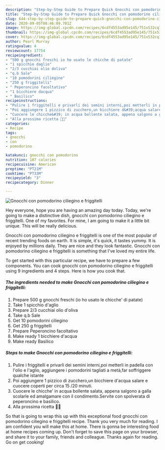 ```yaml
---
description: "Step-by-Step Guide to Prepare Quick Gnocchi con pomodorino ciliegino e friggitelli"
title: "Step-by-Step Guide to Prepare Quick Gnocchi con pomodorino ciliegino e friggitelli"
slug: 644-step-by-step-guide-to-prepare-quick-gnocchi-con-pomodorino-ciliegino-e-friggitelli
date: 2020-09-05T08:46:09.701Z
image: https://img-global.cpcdn.com/recipes/6cdf4553ad95e145/751x532cq70/gnocchi-con-pomodorino-ciliegino-e-friggitelli-recipe-main-photo.jpg
thumbnail: https://img-global.cpcdn.com/recipes/6cdf4553ad95e145/751x532cq70/gnocchi-con-pomodorino-ciliegino-e-friggitelli-recipe-main-photo.jpg
cover: https://img-global.cpcdn.com/recipes/6cdf4553ad95e145/751x532cq70/gnocchi-con-pomodorino-ciliegino-e-friggitelli-recipe-main-photo.jpg
author: Pearl Murray
ratingvalue: 4
reviewcount: 17754
recipeingredient:
- "500 g gnocchi freschi io ho usato le chicche di patate"
- "1 spicchio daglio"
- "2/3 cucchiai olio doliva"
- "q.b Sale"
- "10 pomodorini ciliegino"
- "250 g friggitelli"
- " Peperoncino facoltativo"
- "1 bicchiere dacqua"
- " Basilico"
recipeinstructions:
- "Pulire i friggitelli e privarli dei semini interni,poi metterli in padella con l&#39;olio e l&#39;aglio, aggiungere i pomodorini tagliati a metà,far soffriggere qualche istante"
- "Poi aggiungere 1 pizzico di zucchero,un bicchiere d&#39;acqua salare e cuocere coperti per circa 15 /20 minuti."
- "Cuocere le chicche&#39; in acqua bollente salata, appena salgono a galla scolarle ed amalgamare con il condimento.Servite con spolverata di peperoncino e basilico."
- "Alla prossima ricetta 👩‍🍳"
categories:
- Recipe
tags:
- gnocchi
- con
- pomodorino

katakunci: gnocchi con pomodorino 
nutrition: 187 calories
recipecuisine: American
preptime: "PT21M"
cooktime: "PT33M"
recipeyield: "3"
recipecategory: Dinner

---
```



![Gnocchi con pomodorino ciliegino e friggitelli](https://img-global.cpcdn.com/recipes/6cdf4553ad95e145/751x532cq70/gnocchi-con-pomodorino-ciliegino-e-friggitelli-recipe-main-photo.jpg)

Hey everyone, hope you are having an amazing day today. Today, we're going to make a distinctive dish, gnocchi con pomodorino ciliegino e friggitelli. One of my favorites. For mine, I am going to make it a little bit unique. This will be really delicious.



Gnocchi con pomodorino ciliegino e friggitelli is one of the most popular of recent trending foods on earth. It is simple, it's quick, it tastes yummy. It is enjoyed by millions daily. They are nice and they look fantastic. Gnocchi con pomodorino ciliegino e friggitelli is something that I've loved my entire life.


To get started with this particular recipe, we have to prepare a few components. You can cook gnocchi con pomodorino ciliegino e friggitelli using 9 ingredients and 4 steps. Here is how you cook that.

<!--inarticleads1-->

##### The ingredients needed to make Gnocchi con pomodorino ciliegino e friggitelli:

1. Prepare 500 g gnocchi freschi (io ho usato le chicche&#39; di patate)
1. Take 1 spicchio d&#39;aglio
1. Prepare 2/3 cucchiai olio d&#39;oliva
1. Take q.b Sale
1. Get 10 pomodorini ciliegino
1. Get 250 g friggitelli
1. Prepare  Peperoncino facoltativo
1. Make ready 1 bicchiere d&#39;acqua
1. Make ready  Basilico




<!--inarticleads2-->

##### Steps to make Gnocchi con pomodorino ciliegino e friggitelli:

1. Pulire i friggitelli e privarli dei semini interni,poi metterli in padella con l&#39;olio e l&#39;aglio, aggiungere i pomodorini tagliati a metà,far soffriggere qualche istante
1. Poi aggiungere 1 pizzico di zucchero,un bicchiere d&#39;acqua salare e cuocere coperti per circa 15 /20 minuti.
1. Cuocere le chicche&#39; in acqua bollente salata, appena salgono a galla scolarle ed amalgamare con il condimento.Servite con spolverata di peperoncino e basilico.
1. Alla prossima ricetta 👩‍🍳




So that is going to wrap this up with this exceptional food gnocchi con pomodorino ciliegino e friggitelli recipe. Thank you very much for reading. I am confident you will make this at home. There is gonna be interesting food at home recipes coming up. Don't forget to save this page on your browser, and share it to your family, friends and colleague. Thanks again for reading. Go on get cooking!
